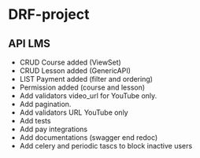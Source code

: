 # DRF-project
## API LMS 
+ CRUD Course added (ViewSet)
+ CRUD Lesson added (GenericAPI)
+ LIST Payment added (filter and ordering)
+ Permission added (course and lesson)
+ Add validators video_url for YouTube only.
+ Add pagination.
+ Add validators URL YouTube only
+ Add tests
+ Add pay integrations
+ Add documentations (swagger end redoc)
+ Add celery and periodic tascs to block inactive users
